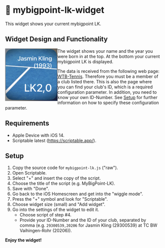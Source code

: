 # :tennis: mybigpoint-lk-widget

This widget shows your current mybigpoint LK.
 
## Widget Design and Functionality
<img src="./img/widget.jpg" align="left" width="170" height="170">
The widget shows your name and the year you were born in at the top. At the bottom your current mybigpoint LK is displayed.

The data is received from the following web page: [WTB-Tennis](https://www.wtb-tennis.de/spielbetrieb/vereine.html). Therefore you must be a member of a club listed there. This is also the page where you can find your club's ID, which is a required configuration parameter. In addition, you need to know your own ID-Number. See [Setup](https://github.com/jkling2/mybigpoint-lk#setup) for further information on how to specify these configuration parameter.

## Requirements
* Apple Device with iOS 14.
* Scriptable latest (https://scriptable.app/).

## Setup
1. Copy the source code for ```mybigpoint-lk.js``` ("raw").
2. Open Scriptable.
3. Select "+" and insert the copy of the script.
4. Choose the title of the script (e.g. MyBigPoint-LK).
5. Save with "Done".
6. Go back to the iOS Homescreen and get into the "wiggle mode".
7. Press the "+" symbol and look for "Scriptable".
8. Choose widget size (small) and "Add widget".
9. Go into the settings of the widget to edit it.
   * Choose script of step #4.
   * Provide your ID-Number and the ID of your club, separated by comma (e.g. ```29300539,20206``` for Jasmin Kling (29300539) at TC BW Vaihingen-Rohr (20206)).

**Enjoy the widget!**
